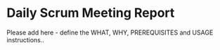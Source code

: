 # Daily Scrum Meeting Report
Please add here - define the WHAT, WHY, PREREQUISITES and USAGE instructions..